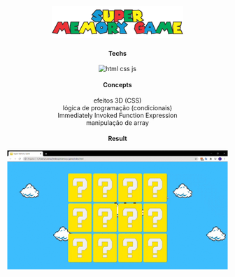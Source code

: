 <h1 align="center">
<img src="https://github.com/narelo/memory-game/blob/main/img/logo.png?raw=true" alt="logo" width="300">
</h1>

<h4 align="center">Techs</h4>
<p align="center">
<img src="https://miro.medium.com/max/900/0*n3DRTlqqLO7oXyuv.png" alt="html css js" width="120">
</p>

<h4 align="center">Concepts</h4>
<p align="center">
efeitos 3D (CSS)<br>
lógica de programação (condicionais)<br>
Immediately Invoked Function Expression<br>
manipulação de array
</p>

<h4 align="center">Result</h4>
<p align="center">
<img src="https://github.com/narelo/memory-game/blob/main/gif.gif?raw=true" alt="result">
</p>
